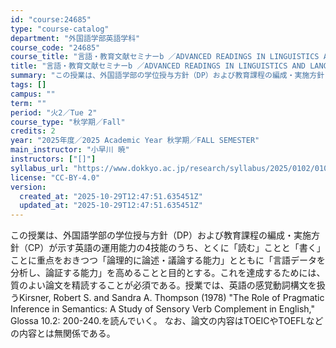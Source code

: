 ```yaml
---
id: "course:24685"
type: "course-catalog"
department: "外国語学部英語学科"
course_code: "24685"
course_title: "言語・教育文献セミナーb ／ADVANCED READINGS IN LINGUISTICS AND LANGUAGE TEACHING (B)"
title: "言語・教育文献セミナーb ／ADVANCED READINGS IN LINGUISTICS AND LANGUAGE TEACHING (B)"
summary: "この授業は、外国語学部の学位授与方針（DP）および教育課程の編成・実施方針（CP）が示す英語の運用能力の4技能のうち、とくに「読む」ことと「書く」ことに重点をおきつつ「論理的に論述・議論する能力」とともに「言語データを分析し、論証する能力」…"
tags: []
campus: ""
term: ""
period: "火2／Tue 2"
course_type: "秋学期／Fall"
credits: 2
year: "2025年度／2025 Academic Year 秋学期／FALL SEMESTER"
main_instructor: "小早川 暁"
instructors: ["[]"]
syllabus_url: "https://www.dokkyo.ac.jp/research/syllabus/2025/0102/0102_24685_ja_JP.html"
license: "CC-BY-4.0"
version:
  created_at: "2025-10-29T12:47:51.635451Z"
  updated_at: "2025-10-29T12:47:51.635451Z"
---
```

この授業は、外国語学部の学位授与方針（DP）および教育課程の編成・実施方針（CP）が示す英語の運用能力の4技能のうち、とくに「読む」ことと「書く」ことに重点をおきつつ「論理的に論述・議論する能力」とともに「言語データを分析し、論証する能力」を高めることと目的とする。これを達成するためには、質のよい論文を精読することが必須である。授業では、英語の感覚動詞構文を扱うKirsner, Robert S. and Sandra A. Thompson (1978) "The Role of Pragmatic Inference in Semantics: A Study of Sensory Verb Complement in English," Glossa 10.2: 200-240.を読んでいく。 なお、論文の内容はTOEICやTOEFLなどの内容とは無関係である。
